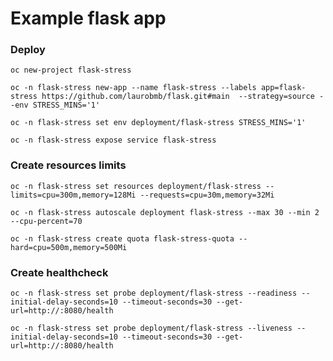 # Example flask app

### Deploy
    oc new-project flask-stress

    oc -n flask-stress new-app --name flask-stress --labels app=flask-stress https://github.com/laurobmb/flask.git#main  --strategy=source --env STRESS_MINS='1'

    oc -n flask-stress set env deployment/flask-stress STRESS_MINS='1'

    oc -n flask-stress expose service flask-stress

### Create resources limits
    oc -n flask-stress set resources deployment/flask-stress --limits=cpu=300m,memory=128Mi --requests=cpu=30m,memory=32Mi

    oc -n flask-stress autoscale deployment flask-stress --max 30 --min 2 --cpu-percent=70

    oc -n flask-stress create quota flask-stress-quota --hard=cpu=500m,memory=500Mi

### Create healthcheck
    oc -n flask-stress set probe deployment/flask-stress --readiness --initial-delay-seconds=10 --timeout-seconds=30 --get-url=http://:8080/health
    
    oc -n flask-stress set probe deployment/flask-stress --liveness --initial-delay-seconds=10 --timeout-seconds=30 --get-url=http://:8080/health
    
    
